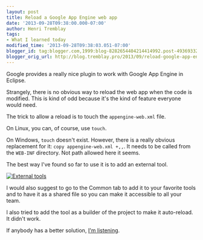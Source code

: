 ```yaml
---
layout: post
title: Reload a Google App Engine web app
date: '2013-09-28T09:38:00.000-07:00'
author: Henri Tremblay
tags:
- What I learned today
modified_time: '2013-09-28T09:38:03.051-07:00'
blogger_id: tag:blogger.com,1999:blog-8282654404214414992.post-4936933201294929281
blogger_orig_url: http://blog.tremblay.pro/2013/09/reload-google-app-engine-web-app.html
---
```


Google provides a really nice plugin to work with Google App Engine in Eclipse.

Strangely, there is no obvious way to reload the web app when the code is modified. This is kind of odd because it's 
the kind of feature everyone would need.

The trick to allow a reload is to touch the `appengine-web.xml` file.

On Linux, you can, of course, use `touch`. 

On Windows, `touch` doesn't exist. However, there is a really obvious replacement for it: `copy appengine-web.xml +,,`. 
It needs to be called from the `WEB-INF` directory. Not path allowed here it seems.

The best way I've found so far to use it is to add an external tool.

<a href="{{site.baseurl}}public/images{{page.url | replace:'.html','/'}}external.png">
  <img alt="External tools" src="{{site.baseurl}}public/images{{page.url | replace:'.html','/'}}external-small.png"/>
</a>

I would also suggest to go to the Common tab to add it to your favorite tools and to have it as a shared file so you 
can make it accessible to all your team.

I also tried to add the tool as a builder of the project to make it auto-reload. It didn't work.

If anybody has a better solution, [I'm listening]({{site.baseurl}}about.html).

